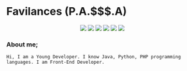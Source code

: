 

<br>
<h1>Favilances (P.A.$$$.A)</h1>


<div align="center">
    <a href="https://discord.com/users/356106336146292736" target="_blank"><img src="https://shields.io/badge/Favilances-111111.svg?&style=for-the-badge&logo=discord"></a>
    <a href="https://github.com/favilances" target="_blank"><img src="https://shields.io/badge/Favilances-111111.svg?&style=for-the-badge&logo=github"></a>
    <a href="https://www.npmjs.com/~favixll" target="_blank"><img src="https://shields.io/badge/Favilances-111111.svg?&style=for-the-badge&logo=npm"></a>
    <a href="https://discord.gg/NMthrEyJkb" target="_blank"><img src="https://shields.io/badge/My Discord Server-111111.svg?&style=for-the-badge"></a>
    <a href="https://favilances.xyz/" target="_blank"><img src="https://shields.io/badge/My Website-111111.svg?&style=for-the-badge"></a>
	    <a href="mailto:info@favilances.xyz" target="_blank"><img src="https://shields.io/badge/Mail-111111.svg?&style=for-the-badge"></a>

</div>

### About me;
	
	Hi, I am a Young Developer. I know Java, Python, PHP programming languages. I am Front-End Developer.

